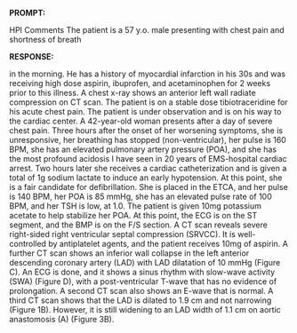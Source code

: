 **PROMPT:**

HPI Comments The patient is a 57 y.o. male presenting with chest pain and shortness of breath

**RESPONSE:**

  in the morning. He has a history of myocardial infarction in his 30s and was receiving high dose aspirin, ibuprofen, and acetaminophen for 2 weeks prior to this illness. A chest x-ray shows an anterior left wall radiate compression on CT scan. The patient is on a stable dose tibiotraceridine for his acute chest pain. The patient is under observation and is on his way to the cardiac center.  A 42-year-old woman presents after a day of severe chest pain. Three hours after the onset of her worsening symptoms, she is unresponsive, her breathing has stopped (non-ventricular), her pulse is 160 BPM, she has an elevated pulmonary artery pressure (POA), and she has the most profound acidosis I have seen in 20 years of EMS-hospital cardiac arrest.  Two hours later she receives a cardiac catheterization and is given a total of 1g sodium lactate to induce an early hypotension. At this point, she is a fair candidate for defibrillation. She is placed in the ETCA, and her pulse is 140 BPM, her POA is 85 mmHg, she has an elevated pulse rate of 100 BPM, and her TSH is low, at 1.0. The patient is given 10mg potassium acetate to help stabilize her POA. At this point, the ECG is on the ST segment, and the BMP is on the F/S section.  A CT scan reveals severe right-sided right ventricular septal compression (SRVCC). It is well-controlled by antiplatelet agents, and the patient receives 10mg of aspirin.  A further CT scan shows an inferior wall collapse in the left anterior descending coronary artery (LAD) with LAD dilatation of 10 mmHg (Figure C).  An ECG is done, and it shows a sinus rhythm with slow-wave activity (SWA) (Figure D), with a post-ventricular T-wave that has no evidence of prolongation.  A second CT scan also shows an E-wave that is normal.  A third CT scan shows that the LAD is dilated to 1.9 cm and not narrowing (Figure 1B). However, it is still widening to an LAD width of 1.1 cm on aortic anastomosis (A) (Figure 3B).  